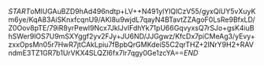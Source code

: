 $START$oMlUGAuBZD9hAd496ndtp+LV++N491ylYlQlCzV55/gyxQiUY5vXuyKm6ye/KqA83AiSKnxfcqnU9/AKl8u9wjdL7qayN4BTavtZZAgoF0LsRe9BfxLD/Z0Oov8pTE/79iR8yrPewI9Ncx7JklJvIFdhYk71pU66GqvyxsQ7rSJo+gsK4iuBhSWer9lOS7U9mSXYggf2yv2FJy+JU6ND/JJGgwz/KfcDx7piCMeAg3/yEvy+zxxOpsMn05r7HwR7jtCAkLpiu7fBpbQrGMKdeiS5C2qrTHZ+2INrY9H2+RAVndmE3TZ1GR7b1UrVKX4SLQZl6fx7lr7qgy0Ge1zcYA==$END$